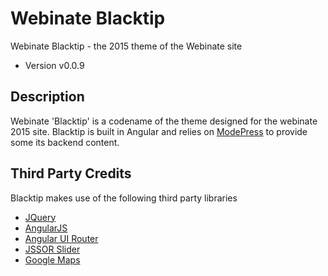 # Webinate Blacktip
Webinate Blacktip - the 2015 theme of the Webinate site

* Version v0.0.9

## Description
Webinate 'Blacktip' is a codename of the theme designed for the webinate 2015 site. Blacktip is built in Angular and relies on [ModePress](https://github.com/MKHenson/modepress) to provide some its backend content. 

## Third Party Credits
Blacktip makes use of the following third party libraries

* [JQuery](https://jquery.com/)
* [AngularJS](https://angularjs.org/)
* [Angular UI Router](https://github.com/angular-ui/ui-router)
* [JSSOR Slider](http://www.jssor.com/)
* [Google Maps](https://developers.google.com/maps/)
